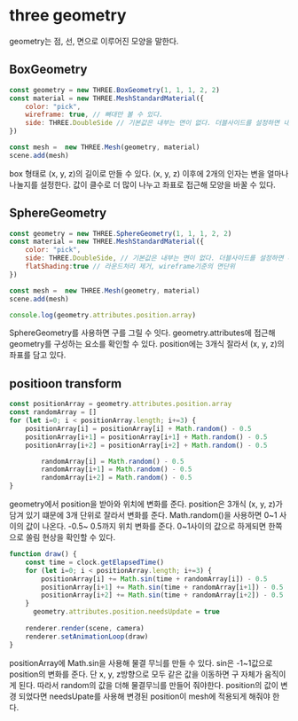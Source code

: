 # three geometry

geometry는 점, 선, 면으로 이루어진 모양을 말한다.

## BoxGeometry

```jsx
const geometry = new THREE.BoxGeometry(1, 1, 1, 2, 2)
const material = new THREE.MeshStandardMaterial({
    color: "pick",
    wireframe: true, // 뼈대만 볼 수 있다.
    side: THREE.DoubleSide // 기본값은 내부는 면이 없다. 더블사이드를 설정하면 내부에서도 볼 수 있다.
}) 

const mesh =  new THREE.Mesh(geometry, material)
scene.add(mesh)
```

box 형태로 (x, y, z)의 길이로 만들 수 있다. (x, y, z) 이후에 2개의 인자는 변을 얼마나 나눌지를 설정한다. 값이 클수로 더 많이 나누고 좌표로 접근해 모양을 바꿀 수 있다.

## SphereGeometry

```jsx
const geometry = new THREE.SphereGeometry(1, 1, 1, 2, 2)
const material = new THREE.MeshStandardMaterial({
    color: "pick",
    side: THREE.DoubleSide, // 기본값은 내부는 면이 없다. 더블사이드를 설정하면 내부에서도 볼 수 있다.
    flatShading:true // 라운드처리 제거, wireframe기준의 면단위
}) 

const mesh =  new THREE.Mesh(geometry, material)
scene.add(mesh)

console.log(geometry.attributes.position.array)
```

SphereGeometry를 사용하면 구를 그릴 수 잇다. geometry.attributes에 접근해 geometry를 구성하는 요소를 확인할 수 있다. position에는 3개식 잘라서 (x, y, z)의 좌표를 담고 있다.

## positioon transform

```jsx
const positionArray = geometry.attributes.position.array
const randomArray = []
for (let i=0; i < positionArray.length; i+=3) {
    positionArray[i] = positionArray[i] + Math.random() - 0.5
    positionArray[i+1] = positionArray[i+1] + Math.random() - 0.5
    positionArray[i+2] = positionArray[i+2] + Math.random() - 0.5

		randomArray[i] = Math.random() - 0.5
		randomArray[i+1] = Math.random() - 0.5
		randomArray[i+2] = Math.random() - 0.5
}
```

geometry에서 position을 받아와 위치에 변화를 준다. position은 3개식 (x, y, z)가 담겨 있기 떄문에 3개 단위로 잘라서 변화를 준다. Math.random()을 사용하면 0~1 사이의 값이 나온다. -0.5~ 0.5까지 위치 변화를 준다. 0~1사이의 값으로 하게되면 한쪽으로 쏠림 현상을 확인할 수 있다.

```jsx
function draw() {
    const time = clock.getElapsedTime()
    for (let i=0; i < positionArray.length; i+=3) {
        positionArray[i] += Math.sin(time + randomArray[i]) - 0.5
        positionArray[i+1] += Math.sin(time + randomArray[i+1]) - 0.5
        positionArray[i+2] += Math.sin(time + randomArray[i+2]) - 0.5
    } 
	  geometry.attributes.position.needsUpdate = true
    
    renderer.render(scene, camera)
    renderer.setAnimationLoop(draw)
}
```

positionArray에 Math.sin을 사용해 물결 무늬를 만들 수 있다. sin은 -1~1값으로 position의 변화를 준다. 단 x, y, z방향으로 모두 같은 값을 이동하면 구 자체가 움직이게 된다. 따라서 random의 값을 더해 물결무늬를 만들어 줘야한다. position의 값이 변경 되었다면 needsUpate를 사용해 변경된 position이 mesh에 적용되게 해줘야 한다.